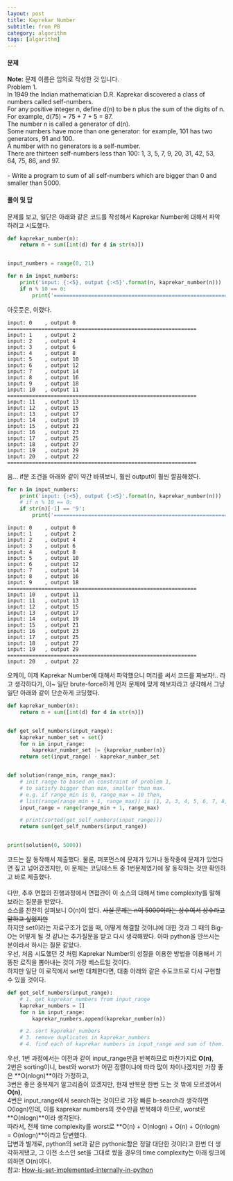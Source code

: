 ```yaml
---
layout: post
title: Kaprekar Number
subtitle: from PB
category: algorithm
tags: [algorithm]
---
```

<h4>문제</h4>

**Note:** 문제 이름은 임의로 작성한 것 입니다.<br/>
Problem 1.<br/>
In 1949 the Indian mathematician D.R. Kaprekar discovered a class of numbers called self-numbers.<br/>
For any positive integer n, define d(n) to be n plus the sum of the digits of n.<br/>
For example, d(75) = 75 + 7 + 5 = 87.<br/>
The number n is called a generator of d(n).<br/>
Some numbers have more than one generator: for example, 101 has two generators, 91 and 100.<br/>
A number with no generators is a self-number.<br/>
There are thirteen self-numbers less than 100: 1, 3, 5, 7, 9, 20, 31, 42, 53, 64, 75, 86, and 97.<br/>
<br/>
\- Write a program to sum of all self-numbers which are bigger than 0 and smaller than 5000.<br/>

<h4>풀이 및 답</h4>

문제를 보고, 일단은 아래와 같은 코드를 작성해서 Kaprekar Number에 대해서 파악하려고 시도했다.
```python
def kaprekar_number(n):
    return n + sum([int(d) for d in str(n)])


input_numbers = range(0, 21)

for n in input_numbers:
    print('input: {:<5}, output {:<5}'.format(n, kaprekar_number(n)))
    if n % 10 == 0:
        print('=============================================================')
```
아웃풋은, 이랬다.
```
input: 0    , output 0
=============================================================
input: 1    , output 2
input: 2    , output 4
input: 3    , output 6
input: 4    , output 8
input: 5    , output 10
input: 6    , output 12
input: 7    , output 14
input: 8    , output 16
input: 9    , output 18
input: 10   , output 11
=============================================================
input: 11   , output 13
input: 12   , output 15
input: 13   , output 17
input: 14   , output 19
input: 15   , output 21
input: 16   , output 23
input: 17   , output 25
input: 18   , output 27
input: 19   , output 29
input: 20   , output 22
=============================================================
```
음... if문 조건을 아래와 같이 약간 바꿔보니, 훨씬 output이 훨씬 깔끔해졌다.
```python
for n in input_numbers:
    print('input: {:<5}, output {:<5}'.format(n, kaprekar_number(n)))
    # if n % 10 == 0:
    if str(n)[-1] == '9':
        print('=============================================================')
```
```
input: 0    , output 0
input: 1    , output 2
input: 2    , output 4
input: 3    , output 6
input: 4    , output 8
input: 5    , output 10
input: 6    , output 12
input: 7    , output 14
input: 8    , output 16
input: 9    , output 18
=============================================================
input: 10   , output 11
input: 11   , output 13
input: 12   , output 15
input: 13   , output 17
input: 14   , output 19
input: 15   , output 21
input: 16   , output 23
input: 17   , output 25
input: 18   , output 27
input: 19   , output 29
=============================================================
input: 20   , output 22
```
오케이, 이제 Kaprekar Number에 대해서 파악했으니 머리를 써서 코드를 짜보자!.. 라고 생각하다가,
아~ 일단 brute-force하게 먼저 문제에 맞게 해보자라고 생각해서 그냥 일단 아래와 같이 단순하게 코딩했다.
```python
def kaprekar_number(n):
    return n + sum([int(d) for d in str(n)])


def get_self_numbers(input_range):
    kaprekar_number_set = set()
    for n in input_range:
        kaprekar_number_set |= {kaprekar_number(n)}
    return set(input_range) - kaprekar_number_set


def solution(range_min, range_max):
    # init range to based on constraint of problem 1,
    # to satisfy bigger than min, smaller than max.
    # e.g. if range_min is 0, range_max = 10 then,
    # list(range(range_min + 1, range_max)) is [1, 2, 3, 4, 5, 6, 7, 8, 9]
    input_range = range(range_min + 1, range_max)

    # print(sorted(get_self_numbers(input_range)))
    return sum(get_self_numbers(input_range))


print(solution(0, 5000))
```
코드는 잘 동작해서 제출했다. 물론, 퍼포먼스에 문제가 있거나 동작중에 문제가 있었다면 짚고 넘어갔겠지만,
이 문제는 코딩테스트 중 1번문제였기에 잘 동작하는 것만 확인하고 바로 제출했다.<br/><br/>
다만, 추후 면접의 진행과정에서 면접관이 이 소스의 대해서 time complexity를 말해보라는 질문을 받았다.<br/>
소스를 찬찬히 살펴보니 O(n)이 었다. ~~사실 문제는 n이 5000이라는 상수여서 상수라고 말하고 싶었지만~~<br/>
하지만 set이라는 자료구조가 없을 때, 어떻게 해결할 것이냐에 대한 것과 그 때의 Big-O는 어떻게 될 것 같냐는 추가질문을 받고 다시 생각해봤다.
아마 python을 안쓰시는 분이라서 하시는 질문 같았다.<br/>
우선, 처음 시도했던 것 처럼 Kaprekar Number의 성질을 이용한 방법을 이용해서 기똥찬 로직을 뽑아내는 것이 가장 베스트일 것이다.<br/>
하지만 일단 이 로직에서 set만 대체한다면, 대충 아래와 같은 수도코드로 다시 구현할 수 있을 것이다.
```python
def get_self_numbers(input_range):
    # 1. get kaprekar_numbers from input_range
    kaprekar_numbers = []
    for n in input_range:
        kaprekar_numbers.append(kaprekar_number(n))

    # 2. sort kaprekar_numbers
    # 3. remove duplicates in kaprekar_numbers
    # 4. find each of kaprekar numbers in input_range and sum of them.
```
우선, 1번 과정에서는 이전과 같이 input_range만큼 반복하므로 마찬가지로 **O(n)**,<br/>
2번은 sorting이니, best와 worst가 어떤 정렬이냐에 따라 많이 차이나겠지만 가장 좋은 **O(nlogn)**이라 가정하고,<br/>
3번은 좋은 중복제거 알고리즘이 있겠지만, 현재 반복문 한번 도는 것 밖에 모르겠어서 **O(n)**,<br/>
4번은 input_range에서 search하는 것이므로 가장 빠른 b-search라 생각하면 O(logn)인데, 이를
kaprekar numbers의 갯수만큼 반복해야 하므로, worst로 **O(nlogn)**이라 생각된다.<br/>
따라서, 전체 time complexity를 worst로 **O(n) + O(nlogn) + O(n) + O(nlogn) = O(nlogn)**이라고 답변했다.<br/>
답변과 별개로, python의 set과 같은 pythonic함은 정말 대단한 것이라고 한번 더 생각하게됐고,
그 이전 소스인 set을 그대로 썼을 경우의 time complexity는 아래 링크에 의하면 O(n)이다.<br/>
참고: [How-is-set-implemented-internally-in-python](https://www.quora.com/How-is-set-implemented-internally-in-python)
